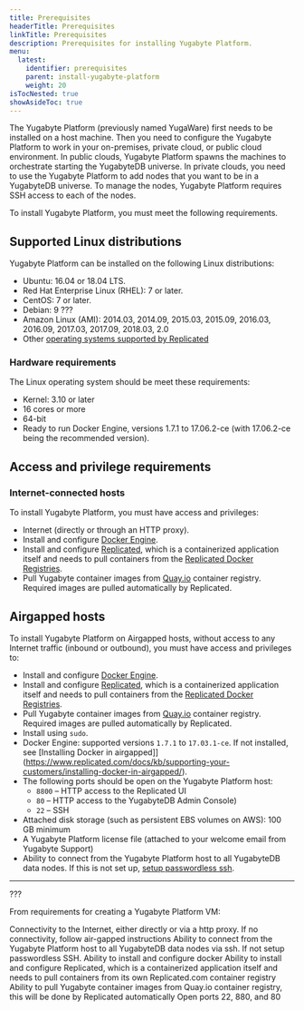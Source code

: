 ```yaml
---
title: Prerequisites
headerTitle: Prerequisites
linkTitle: Prerequisites
description: Prerequisites for installing Yugabyte Platform.
menu:
  latest:
    identifier: prerequisites
    parent: install-yugabyte-platform
    weight: 20
isTocNested: true
showAsideToc: true
---
```


The Yugabyte Platform (previously named YugaWare) first needs to be installed on a host machine. Then you need to configure the Yugabyte Platform to work in your on-premises, private cloud, or public cloud environment. In public clouds, Yugabyte Platform spawns the machines to orchestrate starting the YugabyteDB universe. In private clouds, you need to use the Yugabyte Platform to add nodes that you want to be in a YugabyteDB universe. To manage the nodes, Yugabyte Platform requires SSH access to each of the nodes.

To install Yugabyte Platform, you must meet the following requirements.

## Supported Linux distributions

Yugabyte Platform can be installed on the following Linux distributions:

- Ubuntu: 16.04 or 18.04 LTS.
- Red Hat Enterprise Linux (RHEL): 7 or later.
- CentOS: 7 or later.
- Debian: 9 ???
- Amazon Linux (AMI): 2014.03, 2014.09, 2015.03, 2015.09, 2016.03, 2016.09, 2017.03, 2017.09, 2018.03, 2.0
- Other [operating systems supported by Replicated](https://www.replicated.com/docs/distributing-an-application/supported-operating-systems/)

### Hardware requirements

The Linux operating system should be meet these requirements:

- Kernel: 3.10 or later
- 16 cores or more
- 64-bit
- Ready to run Docker Engine, versions 1.7.1 to 17.06.2-ce (with 17.06.2-ce being the recommended version).

## Access and privilege requirements

### Internet-connected hosts

To install Yugabyte Platform, you must have access and privileges:

- Internet (directly or through an HTTP proxy).
- Install and configure [Docker Engine](https://docs.docker.com/engine/).
- Install and configure [Replicated](https://www.replicated.com/), which is a containerized application itself and needs to pull containers from the [Replicated Docker Registries](https://help.replicated.com/docs/native/getting-started/docker-registries/).
- Pull Yugabyte container images from [Quay.io](https://quay.io/) container registry. Required images are pulled automatically by Replicated.

## Airgapped hosts

To install Yugabyte Platform on Airgapped hosts, without access to any Internet traffic (inbound or outbound), you must have access and privileges to:

- Install and configure [Docker Engine](https://docs.docker.com/engine/).
- Install and configure [Replicated](https://www.replicated.com/), which is a containerized application itself and needs to pull containers from the [Replicated Docker Registries](https://help.replicated.com/docs/native/getting-started/docker-registries/).
- Pull Yugabyte container images from [Quay.io](https://quay.io/) container registry. Required images are pulled automatically by Replicated.
- Install using `sudo`.
- Docker Engine: supported versions `1.7.1` to `17.03.1-ce`. If not installed, see [Installing Docker in airgapped]](https://www.replicated.com/docs/kb/supporting-your-customers/installing-docker-in-airgapped/).
- The following ports should be open on the Yugabyte Platform host:
  - `8800` – HTTP access to the Replicated UI
  - `80` – HTTP access to the YugabyteDB Admin Console)
  - `22` – SSH
- Attached disk storage (such as persistent EBS volumes on AWS): 100 GB minimum
- A Yugabyte Platform license file (attached to your welcome email from Yugabyte Support)
- Ability to connect from the Yugabyte Platform host to all YugabyteDB data nodes. If this is not set up, [setup passwordless ssh](#step-5-troubleshoot-yugaware).



-----------

???

From requirements for creating a Yugabyte Platform VM:

Connectivity to the Internet, either directly or via a http proxy. If no connectivity, follow air-gapped instructions
Ability to connect from the Yugabyte Platform host to all YugabyteDB data nodes via ssh. If not setup passwordless SSH.
Ability to install and configure docker
Ability to install and configure Replicated, which is a containerized application itself and needs to pull containers from its own Replicated.com container registry
Ability to pull Yugabyte container images from Quay.io  container registry, this will be done by Replicated automatically
Open ports 22, 880, and 80